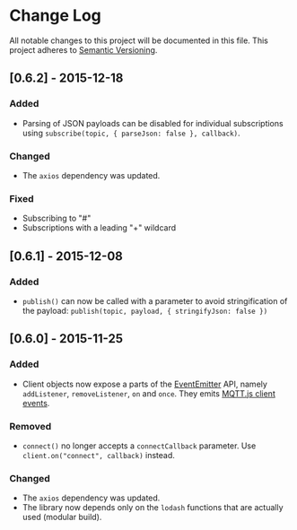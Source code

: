 # Change Log
All notable changes to this project will be documented in this file.
This project adheres to [Semantic Versioning](http://semver.org/).

## [0.6.2] - 2015-12-18

### Added
- Parsing of JSON payloads can be disabled for individual subscriptions using `subscribe(topic, { parseJson: false }, callback)`.

### Changed
- The `axios` dependency was updated.

### Fixed
- Subscribing to "#"
- Subscriptions with a leading "+" wildcard

## [0.6.1] - 2015-12-08

### Added
- `publish()` can now be called with a parameter to avoid stringification of the payload: `publish(topic, payload, { stringifyJson: false })`

## [0.6.0] - 2015-11-25

### Added
- Client objects now expose a parts of the [EventEmitter](https://nodejs.org/api/events.html#events_class_events_eventemitter) API, namely `addListener`, `removeListener`, `on` and `once`. They emits [MQTT.js client events](https://github.com/mqttjs/MQTT.js#event-connect).

### Removed
- `connect()` no longer accepts a `connectCallback` parameter. Use `client.on("connect", callback)` instead.

### Changed
- The `axios` dependency was updated.
- The library now depends only on the `lodash` functions that are actually used (modular build).
